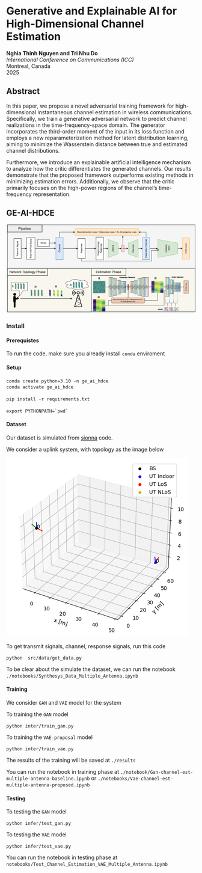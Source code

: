 # Generative and Explainable AI for High-Dimensional Channel Estimation
**Nghia Thinh Nguyen and Tri Nhu Do**  
_International Conference on Communications (ICC)_  
Montreal, Canada  
2025  

## Abstract
In this paper, we propose a novel adversarial training framework for high-dimensional instantaneous channel estimation in wireless communications. Specifically, we train a generative adversarial network to predict channel realizations in the time-frequency-space domain. The generator incorporates the third-order moment of the input in its loss function and employs a new reparameterization method for latent distribution learning, aiming to minimize the Wasserstein distance between true and estimated channel distributions.

Furthermore, we introduce an explainable artificial intelligence mechanism to analyze how the critic differentiates the generated channels. Our results demonstrate that the proposed framework outperforms existing methods in minimizing estimation errors. Additionally, we observe that the critic primarily focuses on the high-power regions of the channel’s time-frequency representation.

## GE-AI-HDCE

![image](./images/full_pipeline.png)


### Install 
#### Prerequistes
To run the code, make sure you already install `conda` enviroment
#### Setup
```
conda create python=3.10 -n ge_ai_hdce 
conda activate ge_ai_hdce

pip install -r requirements.txt

export PYTHONPATH=`pwd`
```

#### Dataset

Our dataset is simulated from [sionna](https://nvlabs.github.io/sionna/index.html) code.

We consider a uplink system, with topology as the image below

![image](./images/topology.png)

To get transmit signals, channel, response signals, run this code
```
python  src/data/get_data.py
```

To be clear about the simulate the dataset, we can run the notebook `./notebooks/Synthesys_Data_Multiple_Antenna.ipynb`



#### Training 

We consider `GAN` and `VAE` model for the system

To training the `GAN` model
```
python inter/train_gan.py
```
To training the `VAE-proposal` model
```
python inter/train_vae.py
``` 
The results of the training will be saved at `./results`

You can run the notebook in training phase at `./notebook/Gan-channel-est-multiple-antenna-baseline.ipynb` or `./notebooks/Vae-channel-est-multiple-antenna-proposed.ipynb`

#### Testing

To testing the `GAN` model
```
python infer/test_gan.py
```

To testing the `VAE` model
```
python infer/test_vae.py
```

You can run the notebook in testing phase at `notebooks/Test_Channel_Estimation_VAE_Multiple_Antenna.ipynb`







